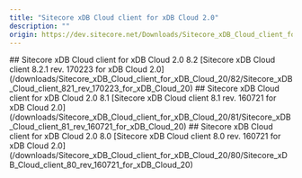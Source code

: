 ```yaml
---
title: "Sitecore xDB Cloud client for xDB Cloud 2.0"
description: ""
origin: https://dev.sitecore.net/Downloads/Sitecore_xDB_Cloud_client_for_xDB_Cloud_20.aspx
---
```


<Card variant='outlineRaised' px={0} mb={8}>
<CardHeader>
## Sitecore xDB Cloud client for xDB Cloud 2.0 8.2
</CardHeader>
<CardBody>
[Sitecore xDB Cloud client 8.2.1 rev. 170223 for xDB Cloud 2.0](/downloads/Sitecore_xDB_Cloud_client_for_xDB_Cloud_20/82/Sitecore_xDB_Cloud_client_821_rev_170223_for_xDB_Cloud_20)
</CardBody>          
</Card>

<Card variant='outlineRaised' px={0} mb={8}>
<CardHeader>
## Sitecore xDB Cloud client for xDB Cloud 2.0 8.1
</CardHeader>
<CardBody>
[Sitecore xDB Cloud client 8.1 rev. 160721 for xDB Cloud 2.0](/downloads/Sitecore_xDB_Cloud_client_for_xDB_Cloud_20/81/Sitecore_xDB_Cloud_client_81_rev_160721_for_xDB_Cloud_20)
</CardBody>          
</Card>

<Card variant='outlineRaised' px={0} mb={8}>
<CardHeader>
## Sitecore xDB Cloud client for xDB Cloud 2.0 8.0
</CardHeader>
<CardBody>
[Sitecore xDB Cloud client 8.0 rev. 160721 for xDB Cloud 2.0](/downloads/Sitecore_xDB_Cloud_client_for_xDB_Cloud_20/80/Sitecore_xDB_Cloud_client_80_rev_160721_for_xDB_Cloud_20)
</CardBody>          
</Card>
